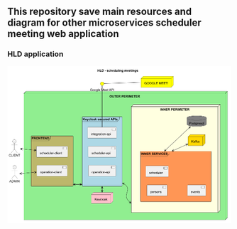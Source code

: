 ## This repository save main resources and diagram for other microservices scheduler meeting web application

### HLD application
![HLD-HLD___scheduling_meetings.png](diagram/png/HLD-HLD___scheduling_meetings.png)
